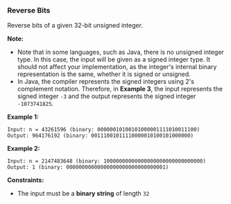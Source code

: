 ### Reverse Bits

Reverse bits of a given 32-bit unsigned integer.

**Note:**

*   Note that in some languages, such as Java, there is no unsigned integer type. In this case, the input will be given as a signed integer type. It should not affect your implementation, as the integer's internal binary representation is the same, whether it is signed or unsigned.
*   In Java, the compiler represents the signed integers using 2's complement notation. Therefore, in **Example 3**, the input represents the signed integer `-3` and the output represents the signed integer `-1073741825`.

**Example 1:**

```
Input: n = 43261596 (binary: 00000010100101000001111010011100)
Output: 964176192 (binary: 00111001011110000010100101000000)
```

**Example 2:**

```
Input: n = 2147483648 (binary: 10000000000000000000000000000000)
Output: 1 (binary: 00000000000000000000000000000001)
```

**Constraints:**

*   The input must be a **binary string** of length `32`

